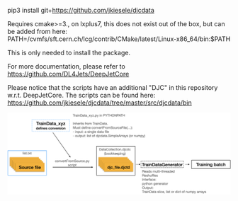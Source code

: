 
pip3 install git+https://github.com/jkiesele/djcdata

Requires cmake>=3., on lxplus7, this does not exist out of the box, but can be added from here:
PATH=/cvmfs/sft.cern.ch/lcg/contrib/CMake/latest/Linux-x86_64/bin:$PATH 

This is only needed to install the package.


For more documentation, please refer to https://github.com/DL4Jets/DeepJetCore

Please notice that the scripts have an additional "DJC" in this repository w.r.t. DeepJetCore. The scripts can be found here: https://github.com/jkiesele/djcdata/tree/master/src/djcdata/bin

![pipeline](https://github.com/jkiesele/djcdata/blob/master/pipeline.png "Data pipeline for training")
